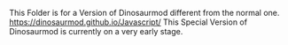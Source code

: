 This Folder is for a Version of Dinosaurmod different from the normal one.
https://dinosaurmod.github.io/Javascript/
This Special Version of Dinosaurmod is currently on a very early stage.